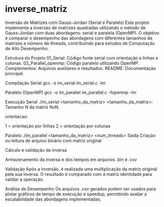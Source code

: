 # inverse_matriz
Inversão de Matrizes com Gauss-Jordan (Serial e Paralelo)
Este projeto implementa a inversão de matrizes quadradas utilizando o método de Gauss-Jordan com duas abordagens: serial e paralela (OpenMP). 
O objetivo é comparar o desempenho das abordagens com diferentes tamanhos de matrizes e número de threads, contribuindo para estudos de Computação de Alto Desempenho.

Estrutura do Projeto
01_Serial: Código fonte serial com orientação a linhas e colunas.
02_Parallel_openmp: Código paralelo utilizando OpenMP.
Complementos: Arquivos auxiliares e resultados.
README: Documentação principal.

Compilação
Serial
gcc -o im_serial im_serial.c -lm

Paralelo (OpenMP)
gcc -o im_parallel im_parallel.c -fopenmp -lm

Execução
Serial
./im_serial <tamanho_da_matriz> <orientacao>
<tamanho_da_matriz>: Tamanho N da matriz NxN.

orientacao:

1 = orientação por linhas
2 = orientação por colunas

Paralelo
./im_parallel <tamanho_da_matriz> <num_threads>
Saída
Criação ou leitura de arquivo binário com matriz original

Cálculo e validação da inversa

Armazenamento da inversa e dos tempos em arquivos .bin e .csv

Validação
Após a inversão, é realizada uma multiplicação da matriz original pela sua inversa.
O resultado é comparado com a matriz identidade para validar a operação.

Análise de Desempenho
Os arquivos .csv gerados podem ser usados para plotar gráficos de tempo de execução e speedup, 
permitindo avaliar a escalabilidade das abordagens implementadas.
